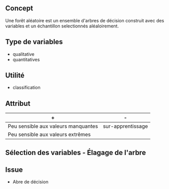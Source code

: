 ## Concept

Une forêt aléatoire est un ensemble d'arbres de décision construit avec des variables et un échantillon selectionnés aléaloirement.

## Type de variables

* qualitative
* quantitatives

## Utilité

* classification

## Attribut

| + | - |
|---|---|
| Peu sensible aux valeurs manquantes | sur-apprentissage |
| Peu sensible aux valeurs extrêmes | |

## Sélection des variables - Élagage de l'arbre



## Issue

* Abre de décision
